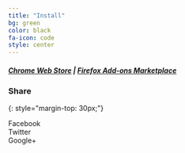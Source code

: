```yaml
---
title: "Install"
bg: green
color: black
fa-icon: code
style: center
---
```

<div class="ext-install-chrome" style="display: none;">
<button class="install-button" onclick="chrome.webstore.install();">Install from the Chrome Webstore</button>
</div>

<div class="ext-install-firefox" style="display: none;">
<a class="install-button" href="https://addons.mozilla.org/firefox/downloads/file/290502/autocaptcha_for_firefox-0.3.3-fx.xpi?src=btn-website"
  hash="sha1:52567b5539b27533115076824c1a82f3ba4ba5b9"
  onclick="return installXPI(event);">Install from Firefox Add-ons</a>
</div>
<div class="ext-install-default" style="display: none;">
This extension is only available for Desktop versions of Chrome and Firefox at the moment.
</div>

##### [Chrome Web Store](https://chrome.google.com/webstore/detail/autocaptcha-for-chrome/eijomdbdgdgahocoefdnhdkphonpieec?utm_source=githubpages) | [Firefox Add-ons Marketplace](https://addons.mozilla.org/en-US/firefox/addon/autocaptcha-for-firefox/)

### Share
{: style="margin-top: 30px;"}
<div class="social-likes" data-url="https://chrome.google.com/webstore/detail/autocaptcha-for-chrome/eijomdbdgdgahocoefdnhdkphonpieec" data-title="AutoCaptcha for Chrome">
    <div class="facebook" title="Share link on Facebook">Facebook</div>
    <div class="twitter" data-via="karthikb351" title="Share link on Twitter">Twitter</div>
    <div class="plusone" title="Share link on Google+">Google+</div>
</div>

